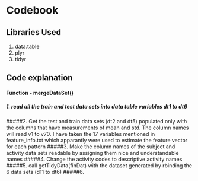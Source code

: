 Codebook
============

Libraries Used
----------------
1. data.table
2. plyr
3. tidyr

Code explanation
------------------
#### Function - mergeDataSet()
##### 1. read all the train and test data sets into data table variables dt1 to dt6
#####2. Get the test and train data sets (dt2 and dt5) populated only with the columns that have measurements of mean and std. The column names will read v1 to v70. I have taken the 17 variables mentioned in feature_info.txt which apparantly were used to estimate the feature vector for each pattern
#####3. Make the column names of the subject and activity data sets readable by assigning them nice and understandable names
#####4. Change the activity codes to descriptive activity names
#####5. call getTidyData(finDat) with the dataset generated by rbinding the 6 data sets (d11 to dt6)
#####6. 
